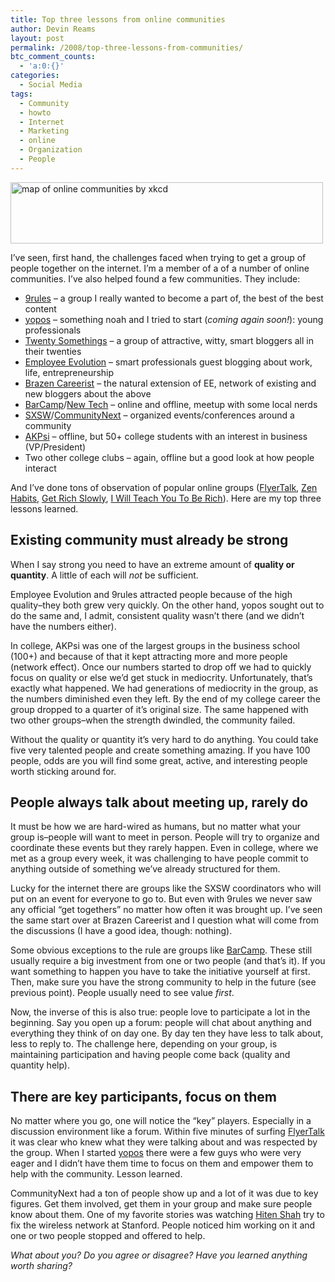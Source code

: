 ```yaml
---
title: Top three lessons from online communities
author: Devin Reams
layout: post
permalink: /2008/top-three-lessons-from-communities/
btc_comment_counts:
  - 'a:0:{}'
categories:
  - Social Media
tags:
  - Community
  - howto
  - Internet
  - Marketing
  - online
  - Organization
  - People
---
```

[<img class="aligncenter size-full wp-image-483" title="map of online communities" src="http://www.devinreams.com/wp-content/uploads/2008/06/onlinecommunities.png" alt="map of online communities by xkcd" width="500" height="98" />][1]

I&#8217;ve seen, first hand, the challenges faced when trying to get a group of people together on the internet. I&#8217;m a member of a of a number of online communities. I&#8217;ve also helped found a few communities. They include:

*   [9rules][2] &#8211; a group I really wanted to become a part of, the best of the best content
*   [yopos][3] &#8211; something noah and I tried to start (*coming again soon!*): young professionals
*   [Twenty Somethings][4] &#8211; a group of attractive, witty, smart bloggers all in their twenties
*   [Employee Evolution][5] &#8211; smart professionals guest blogging about work, life, entrepreneurship
*   [Brazen Careerist][6] &#8211; the natural extension of EE, network of existing and new bloggers about the above
*   [BarCamp][7]/[New Tech][8] &#8211; online and offline, meetup with some local nerds
*   [SXSW][9]/[CommunityNext][10] &#8211; organized events/conferences around a community
*   [AKPsi][11] &#8211; offline, but 50+ college students with an interest in business (VP/President)
*   Two other college clubs &#8211; again, offline but a good look at how people interact

And I&#8217;ve done tons of observation of popular online groups ([FlyerTalk][12], [Zen Habits][13], [Get Rich Slowly][14], [I Will Teach You To Be Rich][15]). Here are my top three lessons learned.

## Existing community must already be strong

When I say strong you need to have an extreme amount of **quality or quantity**. A little of each will *not* be sufficient.

Employee Evolution and 9rules attracted people because of the high quality&#8211;they both grew very quickly. On the other hand, yopos sought out to do the same and, I admit, consistent quality wasn&#8217;t there (and we didn&#8217;t have the numbers either).

In college, AKPsi was one of the largest groups in the business school (100+) and because of that it kept attracting more and more people (network effect). Once our numbers started to drop off we had to quickly focus on quality or else we&#8217;d get stuck in mediocrity. Unfortunately, that&#8217;s exactly what happened. We had generations of mediocrity in the group, as the numbers diminished even they left. By the end of my college career the group dropped to a quarter of it&#8217;s original size. The same happened with two other groups&#8211;when the strength dwindled, the community failed.

Without the quality or quantity it&#8217;s very hard to do anything. You could take five very talented people and create something amazing. If you have 100 people, odds are you will find some great, active, and interesting people worth sticking around for.

## People always talk about meeting up, rarely do

It must be how we are hard-wired as humans, but no matter what your group is&#8211;people will want to meet in person. People will try to organize and coordinate these events but they rarely happen. Even in college, where we met as a group every week, it was challenging to have people commit to anything outside of something we&#8217;ve already structured for them.

Lucky for the internet there are groups like the SXSW coordinators who will put on an event for everyone to go to. But even with 9rules we never saw any official &#8220;get togethers&#8221; no matter how often it was brought up. I&#8217;ve seen the same start over at Brazen Careerist and I question what will come from the discussions (I have a good idea, though: nothing).

Some obvious exceptions to the rule are groups like [BarCamp][16]. These still usually require a big investment from one or two people (and that&#8217;s it). If you want something to happen you have to take the initiative yourself at first. Then, make sure you have the strong community to help in the future (see previous point). People usually need to see value *first*.

Now, the inverse of this is also true: people love to participate a lot in the beginning. Say you open up a forum: people will chat about anything and everything they think of on day one. By day ten they have less to talk about, less to reply to. The challenge here, depending on your group, is maintaining participation and having people come back (quality and quantity help).

## There are key participants, focus on them

No matter where you go, one will notice the &#8220;key&#8221; players. Especially in a discussion environment like a forum. Within five minutes of surfing [FlyerTalk][12] it was clear who knew what they were talking about and was respected by the group. When I started [yopos][3] there were a few guys who were very eager and I didn&#8217;t have them time to focus on them and empower them to help with the community. Lesson learned.

CommunityNext had a ton of people show up and a lot of it was due to key figures. Get them involved, get them in your group and make sure people know about them. One of my favorite stories was watching [Hiten Shah][17] try to fix the wireless network at Stanford. People noticed him working on it and one or two people stopped and offered to help.

*What about you? Do you agree or disagree? Have you learned anything worth sharing?*

 [1]: http://xkcd.com/256/
 [2]: http://9rules.com/
 [3]: http://yopos.com/
 [4]: http://20somethings.ning.com/
 [5]: http://www.employeeevolution.com/
 [6]: http://www.brazencareerist.com/
 [7]: http://www.barcamp.org/
 [8]: http://newtech.meetup.com/27/
 [9]: http://sxsw.com
 [10]: http://www.communitynext.com
 [11]: http://www.cuakpsi.com/
 [12]: http://www.flyertalk.com
 [13]: http://www.zenhabits.net
 [14]: http://www.getrichslowly.org
 [15]: http://www.iwillteachyoutoberich.com
 [16]: http://www.barcamp.org
 [17]: http://www.entrepreneur27.org/archive/interview-with-hiten-shah-of-acs-and-crazy-egg/
 [18]: https://devin.reams.me/